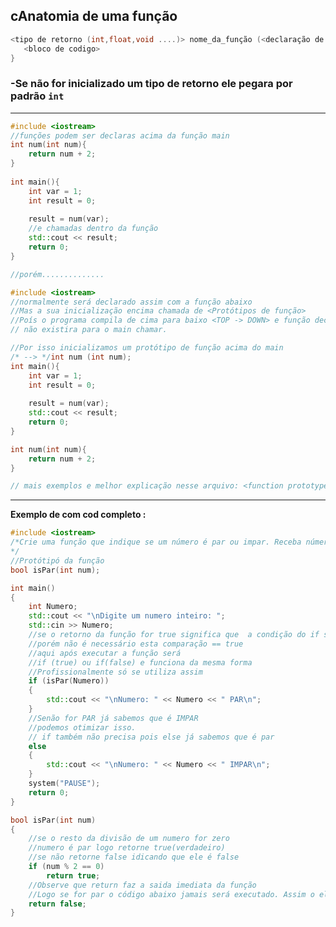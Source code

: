 ## 												**cAnatomia de uma função**

```c++
<tipo de retorno (int,float,void ....)> nome_da_função (<declaração de parâmetros se tiver>) {
​	<bloco de codigo>
}
```

### -Se não for inicializado um tipo de retorno ele pegara por padrão **`int`**

----------------------------------------------------------------------------------------------------------------------------------------------------------------

```c++
#include <iostream>
//funções podem ser declaras acima da função main
int num(int num){
	return num + 2;
}
         
int main(){
    int var = 1;
    int result = 0;
    
	result = num(var);
    //e chamadas dentro da função
	std::cout << result;
    return 0;
}

//porém..............
```

```c++
#include <iostream>
//normalmente será declarado assim com a função abaixo
//Mas a sua inicialização encima chamada de <Protótipos de função>
//Poís o programa compila de cima para baixo <TOP -> DOWN> e função declarada em baixo
// não existira para o main chamar. 

//Por isso inicializamos um protótipo de função acima do main
/* --> */int num (int num);
int main(){
    int var = 1;
    int result = 0;
    
	result = num(var);
	std::cout << result;
    return 0;
}

int num(int num){
	return num + 2;
}

// mais exemplos e melhor explicação nesse arquivo: <function prototypes.cpp>
```



-------------------------------------------------------

**Exemplo de com cod completo :**

```c++
#include <iostream>
/*Crie uma função que indique se um número é par ou impar. Receba número do usuário e exiba na tela o número recebido e se ele é par ou impar.
*/
//Protótipó da função
bool isPar(int num);

int main()
{
	int Numero;
	std::cout << "\nDigite um numero inteiro: ";
	std::cin >> Numero;
	//se o retorno da função for true significa que  a condição do if será verdadeira e entra no texto PAR
	//porém não é necessário esta comparação == true
	//aqui após executar a função será
	//if (true) ou if(false) e funciona da mesma forma
	//Profissionalmente só se utiliza assim
	if (isPar(Numero))
	{
		std::cout << "\nNumero: " << Numero << " PAR\n";
	}
	//Senão for PAR já sabemos que é IMPAR
	//podemos otimizar isso.
	// if também não precisa pois else já sabemos que é par
	else 
	{
		std::cout << "\nNumero: " << Numero << " IMPAR\n";
	}
	system("PAUSE");
	return 0;
}

bool isPar(int num)
{
	//se o resto da divisão de um numero for zero
	//numero é par logo retorne true(verdadeiro)
	//se não retorne false idicando que ele é false
	if (num % 2 == 0)
		return true;
	//Observe que return faz a saida imediata da função
	//Logo se for par o código abaixo jamais será executado. Assim o else é desnecessario
	return false;
}
```

